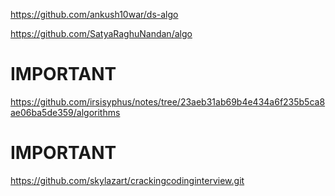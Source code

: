 https://github.com/ankush10war/ds-algo


https://github.com/SatyaRaghuNandan/algo


# IMPORTANT
https://github.com/irsisyphus/notes/tree/23aeb31ab69b4e434a6f235b5ca8ae06ba5de359/algorithms


# IMPORTANT
https://github.com/skylazart/crackingcodinginterview.git


